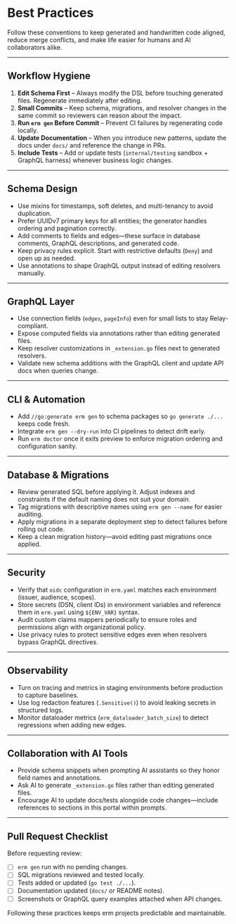 # Best Practices

Follow these conventions to keep generated and handwritten code aligned, reduce merge conflicts, and make life easier for humans
and AI collaborators alike.

---

## Workflow Hygiene

1. **Edit Schema First** – Always modify the DSL before touching generated files. Regenerate immediately after editing.
2. **Small Commits** – Keep schema, migrations, and resolver changes in the same commit so reviewers can reason about the impact.
3. **Run `erm gen` Before Commit** – Prevent CI failures by regenerating code locally.
4. **Update Documentation** – When you introduce new patterns, update the docs under `docs/` and reference the change in PRs.
5. **Include Tests** – Add or update tests (`internal/testing` sandbox + GraphQL harness) whenever business logic changes.

---

## Schema Design

- Use mixins for timestamps, soft deletes, and multi-tenancy to avoid duplication.
- Prefer UUIDv7 primary keys for all entities; the generator handles ordering and pagination correctly.
- Add comments to fields and edges—these surface in database comments, GraphQL descriptions, and generated code.
- Keep privacy rules explicit. Start with restrictive defaults (`Deny`) and open up as needed.
- Use annotations to shape GraphQL output instead of editing resolvers manually.

---

## GraphQL Layer

- Use connection fields (`edges`, `pageInfo`) even for small lists to stay Relay-compliant.
- Expose computed fields via annotations rather than editing generated files.
- Keep resolver customizations in `_extension.go` files next to generated resolvers.
- Validate new schema additions with the GraphQL client and update API docs when queries change.

---

## CLI & Automation

- Add `//go:generate erm gen` to schema packages so `go generate ./...` keeps code fresh.
- Integrate `erm gen --dry-run` into CI pipelines to detect drift early.
- Run `erm doctor` once it exits preview to enforce migration ordering and configuration sanity.

---

## Database & Migrations

- Review generated SQL before applying it. Adjust indexes and constraints if the default naming does not suit your domain.
- Tag migrations with descriptive names using `erm gen --name` for easier auditing.
- Apply migrations in a separate deployment step to detect failures before rolling out code.
- Keep a clean migration history—avoid editing past migrations once applied.

---

## Security

- Verify that `oidc` configuration in `erm.yaml` matches each environment (issuer, audience, scopes).
- Store secrets (DSN, client IDs) in environment variables and reference them in `erm.yaml` using `${ENV_VAR}` syntax.
- Audit custom claims mappers periodically to ensure roles and permissions align with organizational policy.
- Use privacy rules to protect sensitive edges even when resolvers bypass GraphQL directives.

---

## Observability

- Turn on tracing and metrics in staging environments before production to capture baselines.
- Use log redaction features (`.Sensitive()`) to avoid leaking secrets in structured logs.
- Monitor dataloader metrics (`erm_dataloader_batch_size`) to detect regressions when adding new edges.

---

## Collaboration with AI Tools

- Provide schema snippets when prompting AI assistants so they honor field names and annotations.
- Ask AI to generate `_extension.go` files rather than editing generated files.
- Encourage AI to update docs/tests alongside code changes—include references to sections in this portal within prompts.

---

## Pull Request Checklist

Before requesting review:

- [ ] `erm gen` run with no pending changes.
- [ ] SQL migrations reviewed and tested locally.
- [ ] Tests added or updated (`go test ./...`).
- [ ] Documentation updated (`docs/` or README notes).
- [ ] Screenshots or GraphQL query examples attached when API changes.

Following these practices keeps erm projects predictable and maintainable.
